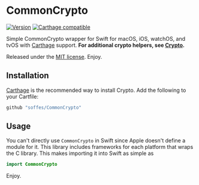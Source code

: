 # CommonCrypto

[![Version](https://img.shields.io/github/release/soffes/CommonCrypto.svg)](https://github.com/soffes/CommonCrypto/releases)
[![Carthage compatible](https://img.shields.io/badge/Carthage-compatible-4BC51D.svg?style=flat)](https://github.com/Carthage/Carthage)

Simple CommonCrypto wrapper for Swift for macOS, iOS, watchOS, and tvOS with [Carthage](https://github.com/carthage/carthage) support. **For additional crypto helpers, see [Crypto](https://github.com/soffes/Crypto).**

Released under the [MIT license](LICENSE). Enjoy.


## Installation

[Carthage](https://github.com/carthage/carthage) is the recommended way to install Crypto. Add the following to your Cartfile:

``` ruby
github "soffes/CommonCrypto"
```


## Usage

You can't directly use `CommonCrypto` in Swift since Apple doesn't define a module for it. This library includes frameworks for each platform that wraps the C library. This makes importing it into Swift as simple as

``` swift
import CommonCrypto
```

Enjoy.
